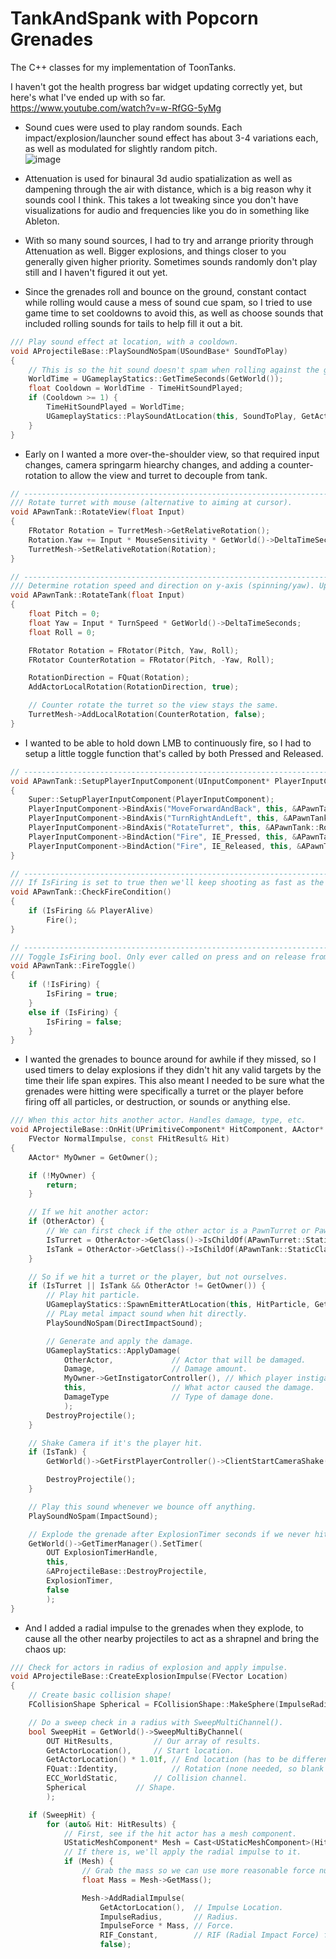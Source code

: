 # TankAndSpank with Popcorn Grenades
The C++ classes for my implementation of ToonTanks.  

  
  I haven't got the health progress bar widget updating correctly yet, but here's what I've ended up with so far.  
https://www.youtube.com/watch?v=w-RfGG-5yMg  
  

- Sound cues were used to play random sounds. Each impact/explosion/launcher sound effect has about 3-4 variations each, as well as modulated for slightly random pitch.  
![image](https://i.imgur.com/2RRmvXe.png)  
  
- Attenuation is used for binaural 3d audio spatialization as well as dampening through the air with distance, which is a big reason why it sounds cool I think. This takes a lot tweaking since you don't have visualizations for audio and frequencies like you do in something like Ableton. 

- With so many sound sources, I had to try and arrange priority through Attenuation as well. Bigger explosions, and things closer to you generally given higher priority. Sometimes sounds randomly don't play still and I haven't figured it out yet.  

- Since the grenades roll and bounce on the ground, constant contact while rolling would cause a mess of sound cue spam, so I tried to use game time to set cooldowns to avoid this, as well as choose sounds that included rolling sounds for tails to help fill it out a bit.
```cpp
/// Play sound effect at location, with a cooldown.
void AProjectileBase::PlaySoundNoSpam(USoundBase* SoundToPlay)
{
	// This is so the hit sound doesn't spam when rolling against the ground.
	WorldTime = UGameplayStatics::GetTimeSeconds(GetWorld());
	float Cooldown = WorldTime - TimeHitSoundPlayed;
	if (Cooldown >= 1) {
		TimeHitSoundPlayed = WorldTime;
		UGameplayStatics::PlaySoundAtLocation(this, SoundToPlay, GetActorLocation());
	}
}
```

- Early on I wanted a more over-the-shoulder view, so that required input changes, camera springarm hiearchy changes, and adding a counter-rotation to allow the view and turret to decouple from tank.
```cpp
// -------------------------------------------------------------------------------------------
/// Rotate turret with mouse (alternative to aiming at cursor).
void APawnTank::RotateView(float Input)
{
	FRotator Rotation = TurretMesh->GetRelativeRotation();
	Rotation.Yaw += Input * MouseSensitivity * GetWorld()->DeltaTimeSeconds;
	TurretMesh->SetRelativeRotation(Rotation);
}

// -------------------------------------------------------------------------------------------
/// Determine rotation speed and direction on y-axis (spinning/yaw). Update RotationDirection.
void APawnTank::RotateTank(float Input)
{
	float Pitch = 0;
	float Yaw = Input * TurnSpeed * GetWorld()->DeltaTimeSeconds;
	float Roll = 0;

	FRotator Rotation = FRotator(Pitch, Yaw, Roll);
	FRotator CounterRotation = FRotator(Pitch, -Yaw, Roll);

	RotationDirection = FQuat(Rotation);
	AddActorLocalRotation(RotationDirection, true);

	// Counter rotate the turret so the view stays the same.
	TurretMesh->AddLocalRotation(CounterRotation, false);
}
```
- I wanted to be able to hold down LMB to continuously fire, so I had to setup a little toggle function that's called by both Pressed and Released.
```cpp
// -------------------------------------------------------------------------------------------
void APawnTank::SetupPlayerInputComponent(UInputComponent* PlayerInputComponent)
{
	Super::SetupPlayerInputComponent(PlayerInputComponent);
	PlayerInputComponent->BindAxis("MoveForwardAndBack", this, &APawnTank::MoveTank);
	PlayerInputComponent->BindAxis("TurnRightAndLeft", this, &APawnTank::RotateTank);
	PlayerInputComponent->BindAxis("RotateTurret", this, &APawnTank::RotateView);
	PlayerInputComponent->BindAction("Fire", IE_Pressed, this, &APawnTank::FireToggle);
	PlayerInputComponent->BindAction("Fire", IE_Released, this, &APawnTank::FireToggle);
}

// -------------------------------------------------------------------------------------------
/// If IsFiring is set to true then we'll keep shooting as fast as the FireRateTimer wants us to.
void APawnTank::CheckFireCondition()
{
	if (IsFiring && PlayerAlive)
		Fire();
}

// -------------------------------------------------------------------------------------------
/// Toggle IsFiring bool. Only ever called on press and on release from "Fire" input.
void APawnTank::FireToggle()
{
	if (!IsFiring) {
		IsFiring = true;
	}
	else if (IsFiring) {
		IsFiring = false;
	}
}
```

- I wanted the grenades to bounce around for awhile if they missed, so I used timers to delay explosions if they didn't hit any valid targets by the time their life span expires. This also meant I needed to be sure what the grenades were hitting were specifically a turret or the player before firing off all particles, or destruction, or sounds or anything else.

```cpp
/// When this actor hits another actor. Handles damage, type, etc.
void AProjectileBase::OnHit(UPrimitiveComponent* HitComponent, AActor* OtherActor, UPrimitiveComponent* OtherComp,
	FVector NormalImpulse, const FHitResult& Hit)
{
	AActor* MyOwner = GetOwner();

	if (!MyOwner) {
		return;
	}

	// If we hit another actor:
	if (OtherActor) {
		// We can first check if the other actor is a PawnTurret or PawnTank, and save it as a bool.
		IsTurret = OtherActor->GetClass()->IsChildOf(APawnTurret::StaticClass());
		IsTank = OtherActor->GetClass()->IsChildOf(APawnTank::StaticClass());
	}

	// So if we hit a turret or the player, but not ourselves.
	if (IsTurret || IsTank && OtherActor != GetOwner()) {
		// Play hit particle.
		UGameplayStatics::SpawnEmitterAtLocation(this, HitParticle, GetActorLocation());
		// PLay metal impact sound when hit directly.
		PlaySoundNoSpam(DirectImpactSound);

		// Generate and apply the damage.
		UGameplayStatics::ApplyDamage(
			OtherActor,			    // Actor that will be damaged.
			Damage,				    // Damage amount.
			MyOwner->GetInstigatorController(), // Which player instigated it.
			this,				    // What actor caused the damage.
			DamageType			    // Type of damage done.
			);
		DestroyProjectile();
	}

	// Shake Camera if it's the player hit.
	if (IsTank) {
		GetWorld()->GetFirstPlayerController()->ClientStartCameraShake(HitShake, HitShakeScale);

		DestroyProjectile();
	}

	// Play this sound whenever we bounce off anything.
	PlaySoundNoSpam(ImpactSound);

	// Explode the grenade after ExplosionTimer seconds if we never hit anything.
	GetWorld()->GetTimerManager().SetTimer(
		OUT ExplosionTimerHandle,
		this,
		&AProjectileBase::DestroyProjectile,
		ExplosionTimer,
		false
		);
}
```

- And I added a radial impulse to the grenades when they explode, to cause all the other nearby projectiles to act as a shrapnel and bring the chaos up:  
  
```cpp
/// Check for actors in radius of explosion and apply impulse.
void AProjectileBase::CreateExplosionImpulse(FVector Location)
{
	// Create basic collision shape!
	FCollisionShape Spherical = FCollisionShape::MakeSphere(ImpulseRadius);

	// Do a sweep check in a radius with SweepMultiChannel().
	bool SweepHit = GetWorld()->SweepMultiByChannel(
		OUT HitResults,		    // Our array of results.
		GetActorLocation(),	    // Start location.
		GetActorLocation() * 1.01f, // End location (has to be different than start).
		FQuat::Identity,            // Rotation (none needed, so blank FQuat).
		ECC_WorldStatic,	    // Collision channel.
		Spherical	   	    // Shape.
		);

	if (SweepHit) {
		for (auto& Hit: HitResults) {
			// First, see if the hit actor has a mesh component.
			UStaticMeshComponent* Mesh = Cast<UStaticMeshComponent>(Hit.GetActor()->GetRootComponent());
			// If there is, we'll apply the radial impulse to it.
			if (Mesh) {
				// Grab the mass so we can use more reasonable force numbers.
				float Mass = Mesh->GetMass();

				Mesh->AddRadialImpulse(
					GetActorLocation(),  // Impulse Location.
					ImpulseRadius,	     // Radius.
					ImpulseForce * Mass, // Force.
					RIF_Constant,	     // RIF (Radial Impact Force) falloff type.
					false);
```

